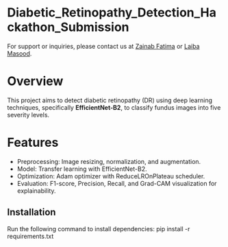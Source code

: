 # Diabetic_Retinopathy_Detection_Hackathon_Submission
For support or inquiries, please contact us at [Zainab Fatima](mailto:zenebb.19@gmail.com) or [Laiba Masood](mailto:laibamasood24@gmail.com).

# Overview
This project aims to detect diabetic retinopathy (DR) using deep learning techniques, specifically **EfficientNet-B2**, to classify fundus images into five severity levels.

# Features
- Preprocessing: Image resizing, normalization, and augmentation.
- Model: Transfer learning with EfficientNet-B2.
- Optimization: Adam optimizer with ReduceLROnPlateau scheduler.
- Evaluation: F1-score, Precision, Recall, and Grad-CAM visualization for explainability.

## Installation
Run the following command to install dependencies:
pip install -r requirements.txt
